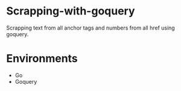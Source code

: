 # Scrapping-with-goquery
Scrapping text from all anchor tags and numbers from all href using goquery.

# Environments
- Go
- Goquery